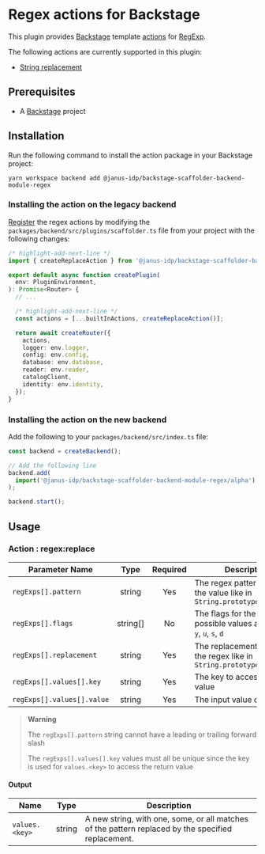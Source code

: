 # Regex actions for Backstage

This plugin provides [Backstage](https://backstage.io/) template [actions](https://backstage.io/docs/features/software-templates/builtin-actions) for [RegExp](https://developer.mozilla.org/en-US/docs/Web/JavaScript/Reference/Global_Objects/RegExp).

The following actions are currently supported in this plugin:

- [String replacement](https://developer.mozilla.org/en-US/docs/Web/JavaScript/Reference/Global_Objects/String/replace)

## Prerequisites

- A [Backstage](https://backstage.io/docs/getting-started/) project

## Installation

Run the following command to install the action package in your Backstage project:

```console
yarn workspace backend add @janus-idp/backstage-scaffolder-backend-module-regex
```

### Installing the action on the legacy backend

[Register](https://backstage.io/docs/features/software-templates/writing-custom-actions#registering-custom-actions) the regex actions by modifying the `packages/backend/src/plugins/scaffolder.ts` file from your project with the following changes:

```ts title="packages/backend/src/plugins/scaffolder.ts"
/* highlight-add-next-line */
import { createReplaceAction } from '@janus-idp/backstage-scaffolder-backend-module-regex';

export default async function createPlugin(
  env: PluginEnvironment,
): Promise<Router> {
  // ...

  /* highlight-add-next-line */
  const actions = [...builtInActions, createReplaceAction()];

  return await createRouter({
    actions,
    logger: env.logger,
    config: env.config,
    database: env.database,
    reader: env.reader,
    catalogClient,
    identity: env.identity,
  });
}
```

### Installing the action on the new backend

Add the following to your `packages/backend/src/index.ts` file:

```ts title="packages/backend/src/index.ts"
const backend = createBackend();

// Add the following line
backend.add(
  import('@janus-idp/backstage-scaffolder-backend-module-regex/alpha'),
);

backend.start();
```

## Usage

### Action : regex:replace

| Parameter Name             |   Type   | Required | Description                                                                     |
| -------------------------- | :------: | :------: | ------------------------------------------------------------------------------- |
| `regExps[].pattern`        |  string  |   Yes    | The regex pattern to match the value like in `String.prototype.replace()`       |
| `regExps[].flags`          | string[] |    No    | The flags for the regex, possible values are: `g`, `m`, `i`, `y`, `u`, `s`, `d` |
| `regExps[].replacement`    |  string  |   Yes    | The replacement value for the regex like in `String.prototype.replace()`        |
| `regExps[].values[].key`   |  string  |   Yes    | The key to access the regex value                                               |
| `regExps[].values[].value` |  string  |   Yes    | The input value of the regex                                                    |

> **Warning**
>
> The `regExps[].pattern` string cannot have a leading or trailing forward slash
>
> The `regExps[].values[].key` values must all be unique since the key is used for `values.<key>` to access the return value

#### Output

| Name           |  Type  | Description                                                                                        |
| -------------- | :----: | -------------------------------------------------------------------------------------------------- |
| `values.<key>` | string | A new string, with one, some, or all matches of the pattern replaced by the specified replacement. |
